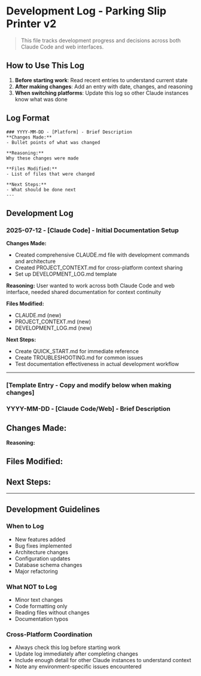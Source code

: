 # Development Log - Parking Slip Printer v2

> This file tracks development progress and decisions across both Claude Code and web interfaces.

## How to Use This Log
1. **Before starting work**: Read recent entries to understand current state
2. **After making changes**: Add an entry with date, changes, and reasoning
3. **When switching platforms**: Update this log so other Claude instances know what was done

## Log Format
```
### YYYY-MM-DD - [Platform] - Brief Description
**Changes Made:**
- Bullet points of what was changed

**Reasoning:**
Why these changes were made

**Files Modified:**
- List of files that were changed

**Next Steps:**
- What should be done next
---
```

## Development Log

### 2025-07-12 - [Claude Code] - Initial Documentation Setup
**Changes Made:**
- Created comprehensive CLAUDE.md file with development commands and architecture
- Created PROJECT_CONTEXT.md for cross-platform context sharing
- Set up DEVELOPMENT_LOG.md template

**Reasoning:**
User wanted to work across both Claude Code and web interface, needed shared documentation for context continuity

**Files Modified:**
- CLAUDE.md (new)
- PROJECT_CONTEXT.md (new)
- DEVELOPMENT_LOG.md (new)

**Next Steps:**
- Create QUICK_START.md for immediate reference
- Create TROUBLESHOOTING.md for common issues
- Test documentation effectiveness in actual development workflow

---

### [Template Entry - Copy and modify below when making changes]
### YYYY-MM-DD - [Claude Code/Web] - Brief Description
**Changes Made:**
- 

**Reasoning:**


**Files Modified:**
- 

**Next Steps:**
- 

---

## Development Guidelines

### When to Log
- New features added
- Bug fixes implemented
- Architecture changes
- Configuration updates
- Database schema changes
- Major refactoring

### What NOT to Log
- Minor text changes
- Code formatting only
- Reading files without changes
- Documentation typos

### Cross-Platform Coordination
- Always check this log before starting work
- Update log immediately after completing changes
- Include enough detail for other Claude instances to understand context
- Note any environment-specific issues encountered